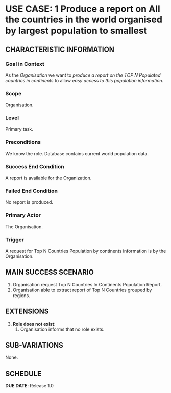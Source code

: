 # USE CASE: 1 Produce a report on All the countries in the world organised by largest population to smallest

## CHARACTERISTIC INFORMATION

### Goal in Context

As the *Organisation* we want to *produce a report on the TOP N Populated countries in continents* to allow *easy access to this population information.*

### Scope

Organisation.

### Level

Primary task.

### Preconditions

We know the role.  Database contains current world population data.

### Success End Condition

A report is available for the Organization.

### Failed End Condition

No report is produced.

### Primary Actor

The Organisation.

### Trigger

A request for Top N Countries Population by continents information is by the Organisation.

## MAIN SUCCESS SCENARIO

1. Organisation request Top N Countries In Continents Population Report.
2. Organisation able to extract report of Top N Countries grouped by regions.


## EXTENSIONS

3. **Role does not exist**:
    1. Organisation informs that no role exists.

## SUB-VARIATIONS

None.

## SCHEDULE

**DUE DATE**: Release 1.0
